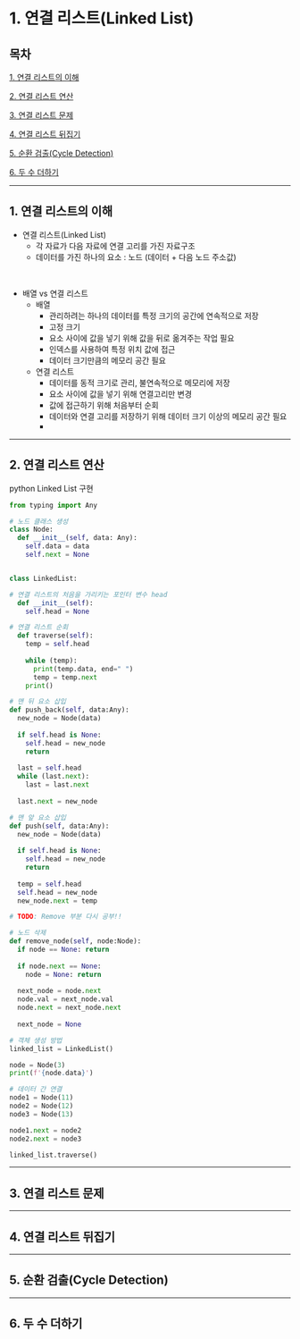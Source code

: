 # 1. 연결 리스트(Linked List)

## 목차


[1. 연결 리스트의 이해](#1)

[2. 연결 리스트 연산](#2)

[3. 연결 리스트 문제](#3)

[4. 연결 리스트 뒤집기](#4)

[5. 순환 검출(Cycle Detection)](#5)

[6. 두 수 더하기](#6)

---

## 1. 연결 리스트의 이해<a id="1"></a>

- 연결 리스트(Linked List)
  - 각 자료가 다음 자료에 연결 고리를 가진 자료구조
  - 데이터를 가진 하나의 요소 : 노드 (데이터 + 다음 노드 주소값)

<br>

- 배열 vs 연결 리스트
  - 배열
    - 관리하려는 하나의 데이터를 특정 크기의 공간에 연속적으로 저장
    - 고정 크기
    - 요소 사이에 값을 넣기 위해 값을 뒤로 옮겨주는 작업 필요
    - 인덱스를 사용하여 특정 위치 값에 접근
    - 데이터 크기만큼의 메모리 공간 필요
  - 연결 리스트
    - 데이터를 동적 크기로 관리, 불연속적으로 메모리에 저장
    - 요소 사이에 값을 넣기 위해 연결고리만 변경
    - 값에 접근하기 위해 처음부터 순회
    - 데이터와 연결 고리를 저장하기 위해 데이터 크기 이상의 메모리 공간 필요
    - 

---

## 2. 연결 리스트 연산<a id="2"></a>
python Linked List 구현
```py
from typing import Any

# 노드 클래스 생성
class Node:
  def __init__(self, data: Any):
    self.data = data
    self.next = None


class LinkedList:

# 연결 리스트의 처음을 가리키는 포인터 변수 head
  def __init__(self):
    self.head = None

# 연결 리스트 순회
  def traverse(self):
    temp = self.head
    
    while (temp):
      print(temp.data, end=" ")
      temp = temp.next
    print()

# 맨 뒤 요소 삽입
def push_back(self, data:Any):
  new_node = Node(data)
  
  if self.head is None:
    self.head = new_node
    return
  
  last = self.head
  while (last.next):
    last = last.next
  
  last.next = new_node

# 맨 앞 요소 삽입
def push(self, data:Any):
  new_node = Node(data)
  
  if self.head is None:
    self.head = new_node
    return
    
  temp = self.head
  self.head = new_node
  new_node.next = temp

# TODO: Remove 부분 다시 공부!!

# 노드 삭제
def remove_node(self, node:Node):
  if node == None: return
  
  if node.next == None:
    node = None: return
  
  next_node = node.next
  node.val = next_node.val
  node.next = next_node.next
  
  next_node = None

# 객체 생성 방법
linked_list = LinkedList()

node = Node(3)
print(f'{node.data}')

# 데이터 간 연결
node1 = Node(11)
node2 = Node(12)
node3 = Node(13)

node1.next = node2
node2.next = node3

linked_list.traverse()


```
---

## 3. 연결 리스트 문제<a id="3"></a>

---

## 4. 연결 리스트 뒤집기<a id="4"></a>

---

## 5. 순환 검출(Cycle Detection)<a id="5"></a>

---

## 6. 두 수 더하기<a id="6"></a>

